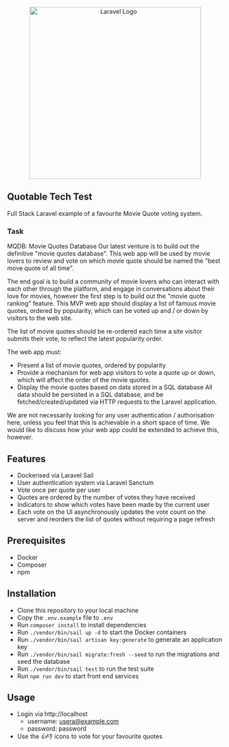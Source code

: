 <p align="center"><a href="https://laravel.com" target="_blank"><img src="https://raw.githubusercontent.com/laravel/art/master/logo-lockup/5%20SVG/2%20CMYK/1%20Full%20Color/laravel-logolockup-cmyk-red.svg" width="400" alt="Laravel Logo"></a></p>

## Quotable Tech Test

Full Stack Laravel example of a favourite Movie Quote voting system.

### Task

MQDB: Movie Quotes Database
Our latest venture is to build out the definitive "movie quotes database". This web app will be used by movie lovers to review and vote on which movie quote should be named the "best move quote of all time".

The end goal is to build a community of movie lovers who can interact with each other through the platform, and engage in conversations about their love for movies, however the first step is to build out the "movie quote ranking" feature. This MVP web app should display a list of famous movie quotes, ordered by popularity, which can be voted up and / or down by visitors to the web site.

The list of movie quotes should be re-ordered each time a site visitor submits their vote, to reflect the latest popularity order.

The web app must:
- Present a list of movie quotes, ordered by popularity
- Provide a mechanism for web app visitors to vote a quote up or down, which will affect the
order of the movie quotes.
- Display the movie quotes based on data stored in a SQL database
All data should be persisted in a SQL database, and be fetched/created/updated via HTTP
requests to the Laravel application.

We are not necessarily looking for any user authentication / authorisation here, unless you feel that this is achievable in a short space of time. We would like to discuss how your web app could be extended to achieve this, however.

## Features
- Dockerised via Laravel Sail
- User authentication system via Laravel Sanctum
- Vote once per quote per user
- Quotes are ordered by the number of votes they have received
- Indicators to show which votes have been made by the current user
- Each vote on the UI asynchronously updates the vote count on the server and reorders the list of quotes without requiring a page refresh

## Prerequisites
- Docker
- Composer
- npm

## Installation
- Clone this repository to your local machine
- Copy the `.env.example` file to `.env`
- Run `composer install` to install dependencies
- Run `./vendor/bin/sail up -d` to start the Docker containers
- Run `./vendor/bin/sail artisan key:generate` to generate an application key
- Run `./vendor/bin/sail migrate:fresh --seed` to run the migrations and seed the database
- Run `./vendor/bin/sail test` to run the test suite
- Run `npm run dev` to start front end services

## Usage
- Login via http://localhost
  - username: usera@example.com
  - password: password
- Use the 👍👎 icons to vote for your favourite quotes
